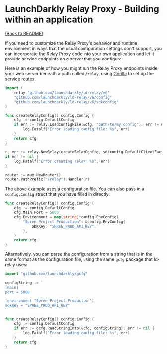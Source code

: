 # LaunchDarkly Relay Proxy - Building within an application

[(Back to README)](../README.md)

If you need to customize the Relay Proxy's behavior and runtime environment in ways that the usual configuration settings don't support, you can incorporate the Relay Proxy code into your own application and let it provide service endpoints on a server that you configure.

Here is an example of how you might run the Relay Proxy endpoints inside your web server beneath a path called `/relay`, using [Gorilla](https://github.com/gorilla/mux) to set up the service routes.

```go
import (
    relay "github.com/launchdarkly/ld-relay/v6"
    "github.com/launchdarkly/ld-relay/v6/config"
    "github.com/launchdarkly/ld-relay/v6/sdkconfig"
)

func createRelayConfig() config.Config {
    cfg := config.DefaultConfig
    if err := relay.LoadConfigFile(&cfg, "path/to/my.config"); err != nil {
        log.Fatalf("Error loading config file: %s", err)
    }
    return cfg
}

r, err := relay.NewRelay(createRelayConfig, sdkconfig.DefaultClientFactory)
if err != nil {
    log.Fatalf("Error creating relay: %s", err)
}

router := mux.NewRouter()
router.PathPrefix("/relay").Handler(r)
```

The above example uses a configuration file. You can also pass in a `config.Config` struct that you have filled in directly:

```go
func createRelayConfig() config.Config {
    cfg := config.DefaultConfig
    cfg.Main.Port = 5000
    cfg.Environment = map[string]*config.EnvConfig{
        "Spree Project Production": &config.EnvConfig{
            SDKKey: "SPREE_PROD_API_KEY",
        },
    }
    return cfg
}
```

Alternatively, you can parse the configuration from a string that is in the same format as the configuration file, using the same `gcfg` package that ld-relay uses:

```go
import "github.com/launchdarkly/gcfg"

configString := `
[main]
port = 5000

[environment "Spree Project Production"]
sdkKey = "SPREE_PROD_API_KEY"
`

func createRelayConfig() config.Config {
    cfg := config.DefaultConfig
    if err := gcfg.ReadStringInto(&cfg, configString); err != nil {
        log.Fatalf("Error loading config file: %s", err)
    }
    return cfg
}
```
